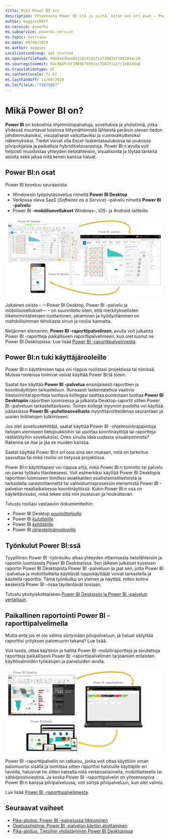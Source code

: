 ```yaml
---
title: Mikä Power BI on?
description: Yhteenveto Power BI:stä ja siitä, miten sen eri osat – Power BI Desktop, Power BI -palvelu, Power BI -mobiilisovellus, raporttipalvelin ja Power BI Embedded – toimivat yhdessä.
author: maggiesMSFT
ms.service: powerbi
ms.subservice: powerbi-service
ms.topic: overview
ms.date: 09/04/2019
ms.author: maggies
LocalizationGroup: Get started
ms.openlocfilehash: 9da9465bea8512b541d3f1af3983df70d184ac26
ms.sourcegitcommit: 64c860fcbf2969bf089cec358331a1fc1e0d39a8
ms.translationtype: HT
ms.contentlocale: fi-FI
ms.lasthandoff: 11/09/2019
ms.locfileid: "73875667"
---
```

# <a name="what-is-power-bi"></a>Mikä Power BI on?
**Power BI** on kokoelma ohjelmistopalveluja, sovelluksia ja yhdistimiä, jotka yhdessä muuntavat toisiinsa liittymättömistä lähteistä peräisin olevan tiedon johdonmukaisiksi, visuaalisesti vaikuttaviksi ja vuorovaikutteisiksi näkemyksiksi. Tiedot voivat olla Excel-laskentataulukossa tai joukossa pilvipohjaisia ja paikallisia hybriditietovarastoja. Power BI:n avulla voit helposti muodostaa yhteyden tietolähteisiin, visualisoida ja löytää tärkeitä asioita sekä jakaa niitä kenen kanssa haluat.

## <a name="the-parts-of-power-bi"></a>Power BI:n osat
Power BI koostuu seuraavista: 
- Windowsin työpöytäsovellus nimeltä **Power BI Desktop**
- Verkossa oleva SaaS (*Software as a Service*) -palvelu nimeltä **Power BI -palvelu** 
- Power BI **-mobiilisovellukset** Windows-, iOS- ja Android-laitteille.

![Power BI Desktop, palvelu, mobiilisovellus](media/power-bi-overview/power-bi-overview-blocks.png)

Jokainen osista – &mdash;Power BI Desktop, Power BI -palvelu ja mobiilisovellukset&mdash; – on suunniteltu siten, että merkityksellisten liiketoimintatietojen tuottaminen, jakaminen ja hyödyntäminen on mahdollisimman tehokasta sinun ja roolisi kannalta.

Neljännen elementin, **Power BI -raporttipalvelimen**, avulla voit julkaista Power BI -raportteja paikalliseen raporttipalvelimeen, kun olet luonut ne Power BI Desktopissa. Lue lisää [Power BI -raporttipalvelimesta](#on-premises-reporting-with-power-bi-report-server).

## <a name="how-power-bi-matches-your-role"></a>Power BI:n tuki käyttäjärooleille
Power BI:n käyttämisen tapa voi riippua roolistasi projektissa tai tiimissä. Muissa rooleissa toimivat voivat käyttää Power BI:tä toisin.

Saatat itse käyttää **Power BI -palvelua** ensisijaisesti raporttien ja koontinäyttöjen tarkasteluun. Runsaasti laskentatehoa vaativia liiketoimintaraportteja tuottava kollegasi saattaa puolestaan luottaa **Power BI Desktopiin** raporttien luomisessa ja julkaista Desktop-raportit sitten Power BI -palveluun tarkasteltaviksesi. Toinen kollega myynnin puolelta voi käyttää pääasiassa **Power BI -puhelinsovellusta** myyntitavoitteidensa seurantaan ja uusien liiditietojen tutkimiseen.

Jos olet sovelluskehittäjä, saatat käyttää Power BI -ohjelmointirajapintoja tietojen viemiseen tietojoukkoihin tai upottaa koontinäyttöjä tai raportteja räätälöityihin sovelluksiisi. Onko sinulla idea uudesta visualisoinnista? Rakenna se itse ja jaa se muiden kanssa.  

Saatat käyttää Power BI:n eri osia aina sen mukaan, mitä on tarkoitus saavuttaa tai mikä roolisi on tietyssä projektissa.

Power BI:n käyttötapasi voi riippua siitä, mikä Power BI:n toiminto tai palvelu on paras työkalu tilanteeseesi. Voit esimerkiksi käyttää Power BI Desktopia raporttien luomiseen tiimillesi asiakkaiden osallistamistilastoista ja tarkastella varastotilannetta tai valmistumisprosessin etenemistä Power BI -palvelun reaaliaikaisessa koontinäytössä. Kukin Power BI:n osa on käytettävissäsi, mikä tekee siitä niin joustavan ja houkuttavan.

Tutustu rooliasi vastaaviin dokumentteihin:
- Power BI Desktop [*suunnittelijoille*](../desktop-what-is-desktop.md)
- Power BI [*kuluttajille*](../consumer/end-user-consumer.md)
- Power BI [*kehittäjille*](../developer/what-can-you-do.md)
- Power BI [*järjestelmänvalvojille*](../service-admin-administering-power-bi-in-your-organization.md)

## <a name="the-flow-of-work-in-power-bi"></a>Työnkulut Power BI:ssä
Tyypillinen Power BI -työnkulku alkaa yhteyden ottamisesta tietolähteisiin ja raportin luomisesta Power BI Desktopissa. Sen jälkeen julkaiset kyseisen raportin Power BI Desktopista Power BI -palveluun ja jaat sen, jotta Power BI -palvelua ja mobiililaitteita käyttävät loppukäyttäjät voivat tarkastella ja käsitellä raporttia.
Tämä työnkulku on yleinen ja näyttää, miten kolme keskeistä Power BI -osaa täydentävät toisiaan.

Tutustu yksityiskohtaiseen [Power BI Desktopin ja Power BI -palvelun vertailuun](../designer/service-service-vs-desktop.md).

## <a name="on-premises-reporting-with-power-bi-report-server"></a>Paikallinen raportointi Power BI -raporttipalvelimella

Mutta entä jos et ole valmis siirtymään pilvipalveluun, ja haluat säilyttää raporttisi yrityksen palomuurin takana?  Lue lisää.

Voit luoda, ottaa käyttöön ja hallita Power BI ‑mobiiliraportteja ja sivutettuja raportteja paikallisesti Power BI -raporttipalvelimen tarjoamien erilaisten käyttövalmiiden työkalujen ja palveluiden avulla.

![Paikallisen palvelun kaavio](media/power-bi-overview/power-bi-report-server2.png)

Power BI -raporttipalvelin on ratkaisu, jonka voit ottaa käyttöön oman palomuurisi sisällä ja toimittaa sitten raporttisi halutuille käyttäjille eri tavoilla, halusivat he sitten katsella niitä verkkoselaimella, mobiililaitteella tai sähköpostiviestinä. Ja koska Power BI -raporttipalvelin on yhteensopiva Power BI:n kanssa pilvipalvelussa, voit siirtyä pilvipalveluun, kun olet valmis. 

Lue lisää [Power BI -raporttipalvelimesta](../report-server/get-started.md).

## <a name="next-steps"></a>Seuraavat vaiheet
- [Pika-aloitus: Power BI -palvelussa liikkuminen](../service-the-new-power-bi-experience.md)   
- [Opetusohjelma: Power BI -palvelun käytön aloittaminen](../service-get-started.md)
- [Pika-aloitus: Tietoihin yhdistäminen Power BI Desktopissa](../desktop-quickstart-connect-to-data.md)
